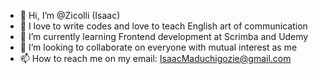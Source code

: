 - 👋 Hi, I’m @Zicolli (Isaac)
- 👀 I love to write codes and love to teach English art of communication 
- 🌱 I’m currently learning Frontend development at Scrimba and Udemy
- 💞️ I’m looking to collaborate on everyone with mutual interest as me
- 📫 How to reach me on my email: IsaacMaduchigozie@gmail.com

<!---
Zicolli/Zicolli is a ✨ special ✨ repository because its `README.md` (this file) appears on your GitHub profile.
You can click the Preview link to take a look at your changes.
--->

